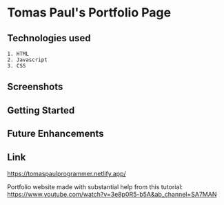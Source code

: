 
# Tomas Paul's Portfolio Page

## Technologies used

```
1. HTML
2. Javascript
3. CSS
```

## Screenshots

## Getting Started

## Future Enhancements




## Link 
https://tomaspaulprogrammer.netlify.app/

Portfolio website made with substantial help from this tutorial:
https://www.youtube.com/watch?v=3e8p0R5-b5A&ab_channel=SA7MAN
